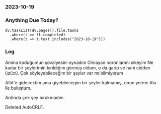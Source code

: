 ### 2023-10-19

### Anything Due Today?
```dataviewjs
dv.taskList(dv.pages().file.tasks 
  .where(t => !t.completed)
  .where(t => t.text.includes("2023-10-19")))
```
### Log

Amina koduğumun şövalyesini oynadım
Olmayan nöronlarımı sikeyim
Ne kadar bir şeylerimin kırıldığını görmüş oldum, o da garip ve hani cidden üzücü. Çok söyleyebileceğim bir şeyler var mı bilmiyorum

Aftit'e gidecektim ama giyebilecegim bir şeyler kalmamış, onun yerine Ala ile buluştum.

Ardinda çok şey bırakmadım.

Deleted AutoCRLF.

